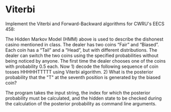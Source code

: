 # Viterbi
Implement the Viterbi and Forward-Backward algorithms for CWRU's EECS 458:

The Hidden Markov Model (HMM) above is used to describe the dishonest casino mentioned in class. The dealer has two coins “Fair” and “Biased”. Each coin has a “Tail” and a “Head”, but with different distributions. The dealer can switch the two coins using the specified probabilities without being noticed by anyone. The first time the dealer chooses one of the coins with probability 0.5 each. Now 1) decode the following sequence of coin tosses HHHHHTTTTT using Viterbi algorithm. 2) What is the posterior probability that the "T" at the seventh position is generated by the biased coin? 

The program takes the input string, the index for which the posterior probability must be calculated, and the hidden state to be checked during the calculation of the posterior probability as command line arguments.
